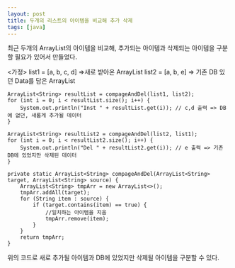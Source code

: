 ```yaml
---
layout: post
title: 두개의 리스트의 아이템을 비교해 추가 삭제
tags: [java]
---
```


최근 두개의 ArrayList의 아이템을 비교해, 추가되는 아이템과 삭제되는 아이템을 구분할 필요가 있어서 만들었다.

<가정>
list1 = [a, b, c, d] =>새로 받아온 ArrayList
list2 = [a, b, e] => 기존 DB 있던 Data를 담은 ArrayList

```
ArrayList<String> resultList = compageAndDel(list1, list2);
for (int i = 0; i < resultList.size(); i++) {
    System.out.println("Inst " + resultList.get(i)); // c,d 출력 => DB에 없던, 새롭게 추가될 데이터
}

ArrayList<String> resultList2 = compageAndDel(list2, list1);
for (int i = 0; i < resultList2.size(); i++) {
    System.out.println("Del " + resultList2.get(i)); // e 출력 => 기존 DB에 있었지만 삭제된 데이터
}

private static ArrayList<String> compageAndDel(ArrayList<String> target, ArrayList<String> source) {
    ArrayList<String> tmpArr = new ArrayList<>();
    tmpArr.addAll(target);
    for (String item : source) {
        if (target.contains(item) == true) {
            //일치하는 아이템을 지움
            tmpArr.remove(item);
        }
    }
    return tmpArr;
}

```
위의 코드로 새로 추가될 아이템과 DB에 있었지만 삭제될 아이템을 구분할 수 있다.

